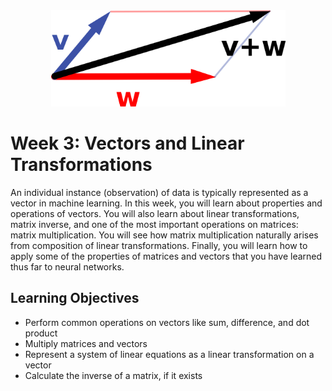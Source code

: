 <div align="center">

<img src="../images/vectors-linear-transformations.png" width="375" alt="Linear Algebra for ML">

</div>

# Week 3: Vectors and Linear Transformations

An individual instance (observation) of data is typically represented as a vector in machine learning. In this week, you will learn about properties and operations of vectors. You will also learn about linear transformations, matrix inverse, and one of the most important operations on matrices: matrix multiplication. You will see how matrix multiplication naturally arises from composition of linear transformations. Finally, you will learn how to apply some of the properties of matrices and vectors that you have learned thus far to neural networks.

## Learning Objectives

- Perform common operations on vectors like sum, difference, and dot product
- Multiply matrices and vectors
- Represent a system of linear equations as a linear transformation on a vector
- Calculate the inverse of a matrix, if it exists